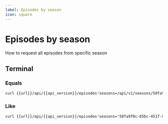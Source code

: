 ```yaml
---
label: Episodes by season
icon: square
---
```


# Episodes by season

How to request all episodes from specific season

## Terminal

### Equals

```sh Terminal
curl {{url}}/api/{{api_version}}/episodes?seasons=/api/v1/seasons/50fa9f0c-65bc-451f-90a2-8b864a21bef0
```

### Like

```sh Terminal
curl {{url}}/api/{{api_version}}/episodes?seasons=*50fa9f0c-65bc-451f-90a2-8b864a21bef0
```
